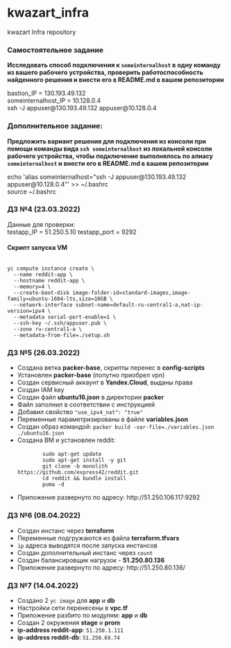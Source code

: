 # kwazart_infra
kwazart Infra repository

<h3>Самостоятельное задание</h3>
<b>
Исследовать способ подключения к <code>someinternalhost</code> в одну
команду из вашего рабочего устройства, проверить работоспособность
найденного решения и внести его в README.md в вашем репозитории
</b>
<p>
bastion_IP = 130.193.49.132<br>
someinternalhost_IP = 10.128.0.4<br>
ssh -J appuser@130.193.49.132 appuser@10.128.0.4<br>
</p>


<h3>Дополнительное задание:</h3>
<b>
Предложить вариант решения для подключения из консоли при помощи
команды вида <code>ssh someinternalhost</code> из локальной консоли рабочего
устройства, чтобы подключение выполнялось по алиасу
<code>someinternalhost</code> и внести его в README.md в вашем репозитории
</b>
<p>
echo 'alias someinternalhost="ssh -J appuser@130.193.49.132 appuser@10.128.0.4"' >> ~/.bashrc <br>
source ~/.bashrc <br>
</p>


<h3>ДЗ №4 (23.03.2022)</h3>
<p>
Данные для проверки:<br>
testapp_IP = 51.250.5.10
testapp_port = 9292
</p>

<h4>Скрипт запуска VM</h4>
<code>
yc compute instance create \
  --name reddit-app \
  --hostname reddit-app \
  --memory=4 \
  --create-boot-disk image-folder-id=standard-images,image-family=ubuntu-1604-lts,size=10GB \
  --network-interface subnet-name=default-ru-central1-a,nat-ip-version=ipv4 \
  --metadata serial-port-enable=1 \
  --ssh-key ~/.ssh/appuser.pub \
  --zone ru-central1-a \
  --metadata-from-file=./setup.sh
</code>

<h3> ДЗ №5 (26.03.2022)</h3>
<ul>
	<li>Создана ветка <b>packer-base</b>, скрипты перенес в <b>config-scripts</b></li>
	<li>Установлен <b>packer-base</b> (попутно приобрел vpn)</li>
	<li>Создан сервисный аккаунт в <b>Yandex.Cloud</b>, выданы права</li>
	<li>Создан IAM key</li>
	<li>Создан файл <b>ubuntu16.json</b> в директории <b>packer</b></li>
	<li>Файл заполнил в соответствии с инструкцией</li>
	<li>Добавил свойство <code>"use_ipv4_nat": "true"</code></li>
	<li>Переменные параметризированы в файле <b>variables.json</b></li>
	<li>Создан образ командой: <code>packer build -var-file=./variables.json ./ubuntu16.json</code></li>
	<li>Создана ВМ и установлен reddit: <br>
		<code>
		sudo apt-get update
		sudo apt-get install -y git
		git clone -b monolith https://github.com/express42/reddit.git
		cd reddit && bundle install
		puma -d
		</code>
	</li>
	<li>Приложение развернуто по адресу: http://51.250.106.117:9292</li>
</ul>

<h3> ДЗ №6 (08.04.2022)</h3>
<ul>
	<li>Создан инстанс через <b>terraform</b></li>
	<li>Переменные подгружаются из файла <b>terraform.tfvars</b></li>
	<li><code>ip</code> адреса выводятся после запуска инстансов</li>
	<li>Создан дополнительный инстанс через <code>count</code></li>
	<li>Создан балансировщик нагрузок - <b>51.250.80.136</b></li>
	<li>Приложение развернуто по адресу: http://51.250.80.136/</li>
</ul>

<h3> ДЗ №7 (14.04.2022)</h3>
<ul>
	<li>Создано 2 <code>yc image</code> для <b>app</b> и <b>db</b></li>
	<li>Настройки сети перенесены в <b>vpc.tf</b></li>
	<li>Приложение разбито по модулям: <b>app</b> и <b>db</b></li>
	<li>Создан 2 окружения <b>stage</b> и <b>prom</b></li>
	<li><b>ip-address reddit-app</b>: <code>51.250.1.111</code></li>
	<li><b>ip-address reddit-db</b>: <code>51.250.69.74</code></li>
</ul>
